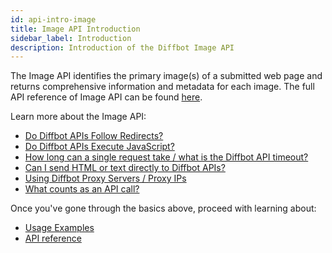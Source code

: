 ```yaml
---
id: api-intro-image
title: Image API Introduction
sidebar_label: Introduction
description: Introduction of the Diffbot Image API
---
```


The Image API identifies the primary image(s) of a submitted web page and returns comprehensive information and metadata for each image.
The full API reference of Image API can be found [here](api-image).

Learn more about the Image API:

- [Do Diffbot APIs Follow Redirects?](explain-apis-follow-redirects)
- [Do Diffbot APIs Execute JavaScript?](explain-apis-javascript-support)
- [How long can a single request take / what is the Diffbot API timeout?](/docs/en/explain-diffbot-api-timeout)
- [Can I send HTML or text directly to Diffbot APIs?](explain-posting-text-html)
- [Using Diffbot Proxy Servers / Proxy IPs](explain-using-different-proxies)
- [What counts as an API call?](explain-what-counts-as-api-call)

Once you've gone through the basics above, proceed with learning about:

- [Usage Examples](api-usage-image)
- [API reference](api-image)